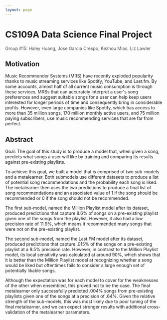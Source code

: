 ```yaml
---
layout: page
---
```


# CS109A Data Science Final Project

<font color="#515151">Group #15: Haley Huang, Jose Garcia Crespo, Kezhou Miao, Liz Lawler</font><br /> 

## Motivation

Music Recommender Systems (MRS) have recently exploded popularity thanks to music streaming services like Spotify, YouTube, and Last.fm. By some accounts, almost half of all current music consumption is through these services. MRSs that can accurately interpret a user's song preferences and suggest suitable songs for a user can help keep users interested for longer periods of time and consequently bring in considerable profits. However, even large companies like Spotify, which has access to more than 35 million songs, 170 million monthly active users, and 75 million paying subscribers, use music recommending services that are far from perfect.

## Abstract

Goal: The goal of this study is to produce a model that, when given a song, predicts what songs a user will like by training and comparing its results against pre-existing playlists.

To achieve this goal, we built a model that is comprised of two sub-models and a metalearner. Both submodels use different datasets to produce a list of potential song recommendations and the probability each song is liked. The metalearner then uses the two predictions to produce a final list of song recommendations and an associated value of 1 if the song should be recommended or 0 if the song should not be recommended.

The first sub-model, named the Million Playlist model after its dataset, produced predictions that capture 8.6% of songs on a pre-existing playlist given one of the songs from the playlist. However, it also had a low precision rate of 11.9%, which means it recommended many songs that were not on the pre-existing playlist.

The second sub-model, named the Last.FM model after its dataset, produced predictions that capture .015% of the songs on a pre-existing playlist at a 8.5% precision rate. However, in contrast to the Million Playlist model, its local sensitivity was calculated at around 90%, which shows that it is better than the Million Playlist model at recognizing whether a song would be liked but oftentimes fails to consider a large enough set of potentially likable songs.

Although the expectation was for each model to cover for the weaknesses of the other when ensembled, this proved not to be the case. The final metalearner only successfully predicted .004% songs from pre-existing playlists given one of the songs at a precision of .64%. Given the relative strength of the sub-models, this was most likely due to poor tuning of the final metalearner, and we can expect stronger results with additional cross-validation of the metalearner parameters.
